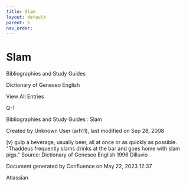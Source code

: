 ```yaml
---
title: Slam
layout: default
parent: S
nav_order:
---
```


# Slam

Bibliographies and Study Guides

Dictionary of Geneseo English

View All Entries

Q-T

Bibliographies and Study Guides : Slam

Created by  Unknown User (arh11), last modified on Sep 28, 2008

(v) gulp a beverage, usually beer, all at once or as quickly as possible. &quot;Thaddeus frequently slams drinks at the bar and goes home with slam pigs.&quot; Source: Dictionary of Geneseo English 1996 Dilluvio

Document generated by Confluence on May 22, 2023 12:37

Atlassian
